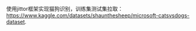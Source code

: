使用jittor框架实现猫狗识别，训练集测试集拉取：https://www.kaggle.com/datasets/shaunthesheep/microsoft-catsvsdogs-dataset.
